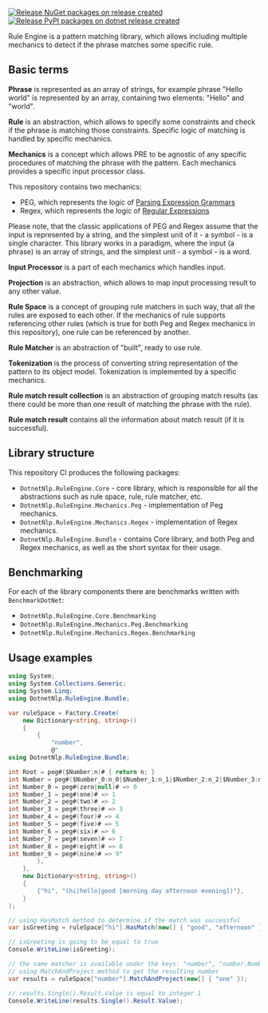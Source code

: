 [![Release NuGet packages on release created](https://github.com/dotnet-nlp/rule-engine/actions/workflows/nuget-release.yml/badge.svg)](https://github.com/dotnet-nlp/rule-engine/actions/workflows/nuget-release.yml)
[![Release PyPI packages on dotnet release created](https://github.com/dotnet-nlp/rule-engine-python/actions/workflows/pypi-publish.yml/badge.svg)](https://github.com/dotnet-nlp/rule-engine-python/actions/workflows/pypi-publish.yml)

Rule Engine is a pattern matching library, which allows including multiple mechanics to detect if the phrase matches some specific rule.

## Basic terms

**Phrase** is represented as an array of strings, for example phrase "Hello world" is represented by an array, containing two elements: "Hello" and "world".

**Rule** is an abstraction, which allows to specify some constraints and check if the phrase is matching those constraints. Specific logic of matching is handled by specific mechanics.

**Mechanics** is a concept which allows PRE to be agnostic of any specific procedures of matching the phrase with the pattern. Each mechanics provides a specific input processor class.

This repository contains two mechanics:
- PEG, which represents the logic of [Parsing Expression Grammars](https://en.wikipedia.org/wiki/Parsing_expression_grammar)
- Regex, which represents the logic of [Regular Expressions](https://en.wikipedia.org/wiki/Regular_expression)

Please note, that the classic applications of PEG and Regex assume that the input is represented by a string, and the simplest unit of it - a symbol - is a single character. This library works in a paradigm, where the input (a phrase) is an array of strings, and the simplest unit - a symbol - is a word.

**Input Processor** is a part of each mechanics which handles input.

**Projection** is an abstraction, which allows to map input processing result to any other value.

**Rule Space** is a concept of grouping rule matchers in such way, that all the rules are exposed to each other. If the mechanics of rule supports referencing other rules (which is true for both Peg and Regex mechanics in this repository), one rule can be referenced by another.

**Rule Matcher** is an abstraction of "built", ready to use rule.

**Tokenization** is the process of converting string representation of the pattern to its object model. Tokenization is implemented by a specific mechanics.

**Rule match result collection** is an abstraction of grouping match results (as there could be more than one result of matching the phrase with the rule).

**Rule match result** contains all the information about match result (if it is successful).

## Library structure

This repository CI produces the following packages:
- `DotnetNlp.RuleEngine.Core` - core library, which is responsible for all the abstractions such as rule space, rule, rule matcher, etc.
- `DotnetNlp.RuleEngine.Mechanics.Peg` - implementation of Peg mechanics.
- `DotnetNlp.RuleEngine.Mechanics.Regex` - implementation of Regex mechanics.
- `DotnetNlp.RuleEngine.Bundle` - contains Core library, and both Peg and Regex mechanics, as well as the short syntax for their usage.

## Benchmarking

For each of the library components there are benchmarks written with `BenchmarkDotNet`:
- `DotnetNlp.RuleEngine.Core.Benchmarking`
- `DotnetNlp.RuleEngine.Mechanics.Peg.Benchmarking`
- `DotnetNlp.RuleEngine.Mechanics.Regex.Benchmarking`

## Usage examples

```csharp
using System;
using System.Collections.Generic;
using System.Linq;
using DotnetNlp.RuleEngine.Bundle;

var ruleSpace = Factory.Create(
    new Dictionary<string, string>()
    {
        {
            "number",
            @"
using DotnetNlp.RuleEngine.Bundle;

int Root = peg#($Number:n)# { return n; }
int Number = peg#($Number_0:n_0|$Number_1:n_1|$Number_2:n_2|$Number_3:n_3|$Number_4:n_4|$Number_5:n_5|$Number_6:n_6|$Number_7:n_7|$Number_8:n_8|$Number_9:n_9)# { return Pick.OneOf(n_0, n_1, n_2, n_3, n_4, n_5, n_6, n_7, n_8, n_9); }
int Number_0 = peg#(zero|null)# => 0
int Number_1 = peg#(one)# => 1
int Number_2 = peg#(two)# => 2
int Number_3 = peg#(three)# => 3
int Number_4 = peg#(four)# => 4
int Number_5 = peg#(five)# => 5
int Number_6 = peg#(six)# => 6
int Number_7 = peg#(seven)# => 7
int Number_8 = peg#(eight)# => 8
int Number_9 = peg#(nine)# => 9"
        },
    },
    new Dictionary<string, string>()
    {
        {"hi", "(hi|hello|good [morning day afternoon evening])"},
    }
);

// using HasMatch method to determine if the match was successful
var isGreeting = ruleSpace["hi"].HasMatch(new[] { "good", "afternoon" });

// isGreeting is going to be equal to true
Console.WriteLine(isGreeting);

// the same matcher is available under the keys: "number", "number.Number", "number.Root"
// using MatchAndProject method to get the resulting number
var results = ruleSpace["number"].MatchAndProject(new[] { "one" });

// results.Single().Result.Value is equal to integer 1
Console.WriteLine(results.Single().Result.Value);
```
